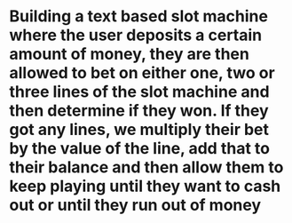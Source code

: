 # Building a text based slot machine where the user deposits a certain amount of money, they are then allowed to bet on either one, two or three lines of the slot machine and then determine if they won. If they got any lines, we multiply their bet by the value of the line, add that to their balance and then allow them to keep playing until they want to cash out or until they run out of money
